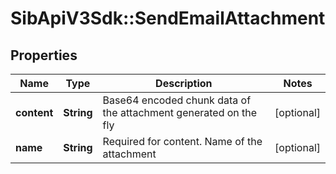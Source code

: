 # SibApiV3Sdk::SendEmailAttachment

## Properties
Name | Type | Description | Notes
------------ | ------------- | ------------- | -------------
**content** | **String** | Base64 encoded chunk data of the attachment generated on the fly | [optional] 
**name** | **String** | Required for content. Name of the attachment | [optional] 



